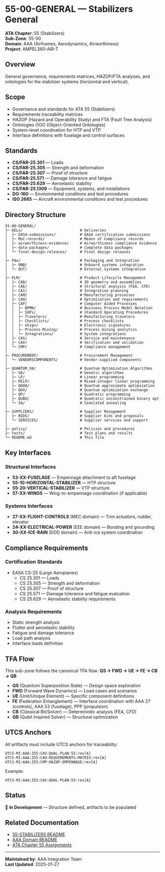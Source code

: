 # 55-00-GENERAL — Stabilizers General

**ATA Chapter**: 55 (Stabilizers)  
**Sub-Zone**: 55-00  
**Domain**: AAA (Airframes, Aerodynamics, Airworthiness)  
**Project**: AMPEL360-AIR-T

## Overview

General governance, requirements matrices, HAZOP/FTA analyses, and ontologies for the stabilizer systems (horizontal and vertical).

## Scope

- Governance and standards for ATA 55 (Stabilizers)
- Requirements traceability matrices
- HAZOP (Hazard and Operability Study) and FTA (Fault Tree Analysis)
- Ontologies OOO (Object-Oriented Ontologies)
- System-level coordination for HTP and VTP
- Interface definitions with fuselage and control surfaces

## Standards

- **CS/FAR-25.301** — Loads
- **CS/FAR-25.305** — Strength and deformation
- **CS/FAR-25.307** — Proof of structure
- **CS/FAR-25.571** — Damage tolerance and fatigue
- **CS/FAR-25.629** — Aeroelastic stability
- **CS/FAR-25.1309** — Equipment, systems, and installations
- **DO-160** — Environmental conditions and test procedures
- **ISO 2685** — Aircraft environmental conditions and test procedures

## Directory Structure

```
55-00-GENERAL/
├─ DELs/                          # Deliveries
│  ├─ EASA-submissions/           # EASA certification submissions
│  ├─ MoC-records/                # Means of Compliance records
│  ├─ airworthiness-evidence/     # Airworthiness compliance evidence
│  ├─ data-packages/              # Complete data packages
│  └─ final-design-releases/      # Final design releases
│
├─ PAx/                           # Packaging and Integration
│  ├─ ONB/                        # Onboard systems integration
│  └─ OUT/                        # External systems integration
│
├─ PLM/                           # Product Lifecycle Management
│  ├─ CAD/                        # 3D geometry and assemblies
│  ├─ CAE/                        # Structural analysis (FEA, CFD)
│  ├─ CAI/                        # Integration planning
│  ├─ CAM/                        # Manufacturing processes
│  ├─ CAO/                        # Optimization and requirements
│  ├─ CAP/                        # Computer Aided Processes
│  │  ├─ BPMN/                    # Business Process Model Notation
│  │  ├─ SOPs/                    # Standard Operating Procedures
│  │  ├─ Travelers/               # Manufacturing travelers
│  │  ├─ Checklists/              # Process checklists
│  │  ├─ eSign/                   # Electronic signatures
│  │  ├─ Process-Mining/          # Process mining analytics
│  │  └─ Integrations/            # System integrations
│  ├─ CAS/                        # Service and maintenance
│  ├─ CAV/                        # Verification and validation
│  └─ CMP/                        # Compliance management
│
├─ PROCUREMENT/                   # Procurement Management
│  └─ VENDORSCOMPONENTS/          # Vendor-supplied components
│
├─ QUANTUM_OA/                    # Quantum Optimization Algorithms
│  ├─ GA/                         # Genetic algorithms
│  ├─ LP/                         # Linear programming
│  ├─ MILP/                       # Mixed-integer linear programming
│  ├─ QAOA/                       # Quantum approximate optimization
│  ├─ QOX/                        # Quantum optimization exchange
│  ├─ QP/                         # Quadratic programming
│  ├─ QUBO/                       # Quadratic unconstrained binary opt
│  └─ SA/                         # Simulated annealing
│
├─ SUPPLIERS/                     # Supplier Management
│  ├─ BIDS/                       # Supplier bids and proposals
│  └─ SERVICES/                   # Supplier services and support
│
├─ policy/                        # Policies and procedures
├─ tests/                         # Test plans and results
└─ README.md                      # This file
```

## Key Interfaces

### Structural Interfaces
- **53-XX-FUSELAGE** — Empennage attachment to aft fuselage
- **55-10-HORIZONTAL-STABILIZER** — HTP structure
- **55-20-VERTICAL-STABILIZER** — VTP structure
- **57-XX-WINGS** — Wing-to-empennage coordination (if applicable)

### Systems Interfaces
- **27-XX-FLIGHT-CONTROLS** (MEC domain) — Trim actuators, rudder, elevator
- **24-XX-ELECTRICAL-POWER** (EEE domain) — Bonding and grounding
- **30-XX-ICE-RAIN** (DDD domain) — Anti-ice system coordination

## Compliance Requirements

### Certification Standards
- EASA CS-25 (Large Aeroplanes)
  - CS 25.301 — Loads
  - CS 25.305 — Strength and deformation
  - CS 25.307 — Proof of structure
  - CS 25.571 — Damage tolerance and fatigue evaluation
  - CS 25.629 — Aeroelastic stability requirements

### Analysis Requirements
- Static strength analysis
- Flutter and aeroelastic stability
- Fatigue and damage tolerance
- Load path analysis
- Interface loads definition

## TFA Flow

This sub-zone follows the canonical TFA flow:
**QS → FWD → UE → FE → CB → QB**

- **QS** (Quantum Superposition State) — Design space exploration
- **FWD** (Forward Wave Dynamics) — Load cases and scenarios
- **UE** (Unit/Unique Element) — Specific component definitions
- **FE** (Federation Entanglement) — Interface coordination with AAA 27 (controls), AAA 53 (fuselage), PPP (propulsion)
- **CB** (Classical Bit/Solver) — Deterministic analysis (FEA, CFD)
- **QB** (Qubit Inspired Solver) — Structural optimization

## UTCS Anchors

All artifacts must include UTCS anchors for traceability:
```
UTCS-MI:AAA:Z55:CAV:QUAL-PLAN-55:rev[A]
UTCS-MI:AAA:Z55:CAO:REQUIREMENTS-MATRIX:rev[A]
UTCS-MI:AAA:Z55:CMP:HAZOP-EMPENNAGE:rev[A]
```

Example:
```
UTCS-MI:AAA:Z55:CAV:QUAL-PLAN-55:rev[A]
```

## Status

🚧 **In Development** — Structure defined, artifacts to be populated

## Related Documentation

- [55-STABILIZERS README](../README.md)
- [AAA Domain README](../../../README.md)
- [ATA Chapter 55 Assignments](../../../../../1-DIMENSIONS/CANONICAL-TAXONOMY/ata-chapters.csv)

---

**Maintained by**: AAA Integration Team  
**Last Updated**: 2025-01-27
